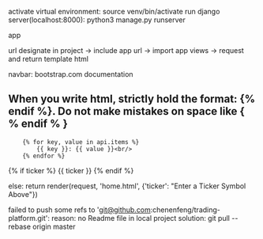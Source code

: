 activate virtual environment:  source venv/bin/activate
run django server(localhost:8000): python3 manage.py runserver

app

url designate in project -> include app url -> import app views -> request and return template html

navbar: bootstrap.com   documentation

## When you write html, strictly hold the format: {% endif %}. Do not make mistakes on space like { % endif % }


        {% for key, value in api.items %}
            {{ key }}: {{ value }}<br/>
        {% endfor %}

{% if ticker %}
    {{ ticker }}
{% endif %}

else:
        return render(request, 'home.html', {'ticker': "Enter a Ticker Symbol Above"})
    
failed to push some refs to 'git@github.com:chenenfeng/trading-platform.git':
reason: no Readme file in local project
solution:  git pull --rebase origin master
